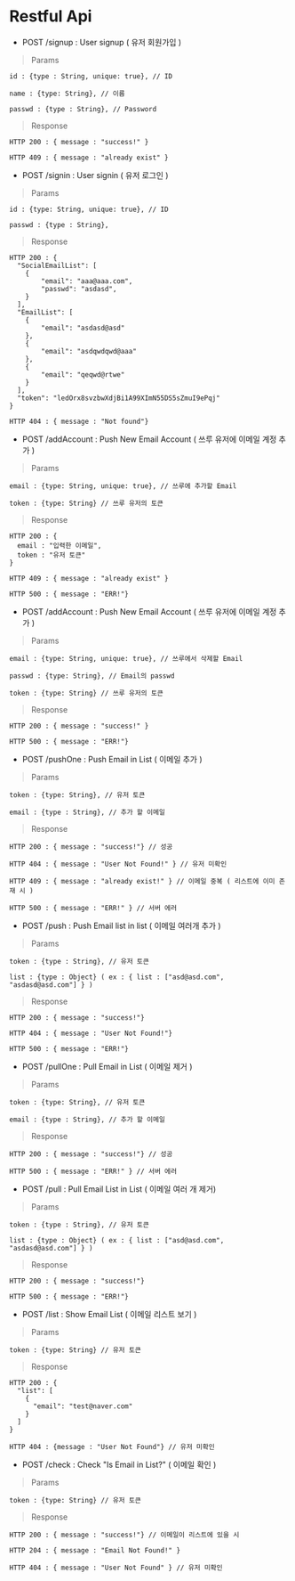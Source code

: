 # Restful Api

* POST /signup : User signup ( 유저 회원가입 )

> Params

    id : {type : String, unique: true}, // ID

    name : {type: String}, // 이름

    passwd : {type : String}, // Password

> Response

    HTTP 200 : { message : "success!" }

    HTTP 409 : { message : "already exist" }

* POST /signin : User signin ( 유저 로그인 )

> Params

    id : {type: String, unique: true}, // ID

    passwd : {type : String},

> Response

    HTTP 200 : {
      "SocialEmailList": [
        {
            "email": "aaa@aaa.com",
            "passwd": "asdasd",
        }
      ],
      "EmailList": [
        {
            "email": "asdasd@asd"
        },
        {
            "email": "asdqwdqwd@aaa"
        },
        {
            "email": "qeqwd@rtwe"
        }
      ],
      "token": "ledOrx8svzbwXdjBi1A99XImN55DS5sZmuI9ePqj"
    }

    HTTP 404 : { message : "Not found"}

* POST /addAccount : Push New Email Account ( 쓰루 유저에 이메일 계정 추가 )

> Params

    email : {type: String, unique: true}, // 쓰루에 추가할 Email

    token : {type: String} // 쓰루 유저의 토큰

> Response

    HTTP 200 : {
      email : "입력한 이메일",
      token : "유저 토큰"
    }

    HTTP 409 : { message : "already exist" }

    HTTP 500 : { message : "ERR!"}

* POST /addAccount : Push New Email Account ( 쓰루 유저에 이메일 계정 추가 )

> Params

    email : {type: String, unique: true}, // 쓰루에서 삭제할 Email

    passwd : {type: String}, // Email의 passwd

    token : {type: String} // 쓰루 유저의 토큰

> Response

    HTTP 200 : { message : "success!" }

    HTTP 500 : { message : "ERR!"}

* POST /pushOne : Push Email in List ( 이메일 추가 )

> Params

    token : {type: String}, // 유저 토큰

    email : {type : String}, // 추가 할 이메일

> Response

    HTTP 200 : { message : "success!"} // 성공

    HTTP 404 : { message : "User Not Found!" } // 유저 미확인

    HTTP 409 : { message : "already exist!" } // 이메일 중복 ( 리스트에 이미 존재 시 )

    HTTP 500 : { message : "ERR!" } // 서버 에러

* POST /push : Push Email list in list ( 이메일 여러개 추가 )

> Params

    token : {type : String}, // 유저 토큰

    list : {type : Object} ( ex : { list : ["asd@asd.com", "asdasd@asd.com"] } )

> Response

    HTTP 200 : { message : "success!"}

    HTTP 404 : { message : "User Not Found!"}

    HTTP 500 : { message : "ERR!"}

* POST /pullOne : Pull Email in List ( 이메일 제거 )

> Params

    token : {type: String}, // 유저 토큰

    email : {type : String}, // 추가 할 이메일

> Response

    HTTP 200 : { message : "success!"} // 성공

    HTTP 500 : { message : "ERR!" } // 서버 에러

* POST /pull : Pull Email List in List ( 이메일 여러 개 제거)

> Params

    token : {type : String}, // 유저 토큰

    list : {type : Object} ( ex : { list : ["asd@asd.com", "asdasd@asd.com"] } )

> Response

    HTTP 200 : { message : "success!"}

    HTTP 500 : { message : "ERR!"}

* POST /list : Show Email List ( 이메일 리스트 보기 )

> Params

    token : {type: String} // 유저 토큰

> Response

    HTTP 200 : {
      "list": [
        {
          "email": "test@naver.com"
        }
      ]
    }

    HTTP 404 : {message : "User Not Found"} // 유저 미확인

* POST /check : Check "Is Email in List?" ( 이메일 확인 )

> Params

    token : {type: String} // 유저 토큰

> Response

    HTTP 200 : { message : "success!"} // 이메일이 리스트에 있을 시

    HTTP 204 : { message : "Email Not Found!" }

    HTTP 404 : { message : "User Not Found" } // 유저 미확인
